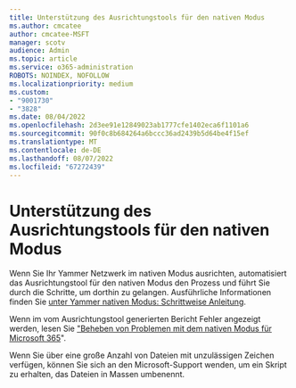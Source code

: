 ```yaml
---
title: Unterstützung des Ausrichtungstools für den nativen Modus
ms.author: cmcatee
author: cmcatee-MSFT
manager: scotv
audience: Admin
ms.topic: article
ms.service: o365-administration
ROBOTS: NOINDEX, NOFOLLOW
ms.localizationpriority: medium
ms.custom:
- "9001730"
- "3828"
ms.date: 08/04/2022
ms.openlocfilehash: 2d3ee91e12849023ab1777cfe1402eca6f1101a6
ms.sourcegitcommit: 90f0c8b684264a6bccc36ad2439b5d64be4f15ef
ms.translationtype: MT
ms.contentlocale: de-DE
ms.lasthandoff: 08/07/2022
ms.locfileid: "67272439"
---
```

# <a name="native-mode-alignment-tool-assistance"></a>Unterstützung des Ausrichtungstools für den nativen Modus

Wenn Sie Ihr Yammer Netzwerk im nativen Modus ausrichten, automatisiert das Ausrichtungstool für den nativen Modus den Prozess und führt Sie durch die Schritte, um dorthin zu gelangen. Ausführliche Informationen finden Sie [unter Yammer nativen Modus: Schrittweise Anleitung](https://docs.microsoft.com/yammer/configure-your-yammer-network/native-mode-step-by-step-guide). 

Wenn im vom Ausrichtungstool generierten Bericht Fehler angezeigt werden, lesen Sie ["Beheben von Problemen mit dem nativen Modus für Microsoft 365](https://docs.microsoft.com/yammer/troubleshoot-problems/troubleshoot-native-mode#error-codes)".

Wenn Sie über eine große Anzahl von Dateien mit unzulässigen Zeichen verfügen, können Sie sich an den Microsoft-Support wenden, um ein Skript zu erhalten, das Dateien in Massen umbenennt.